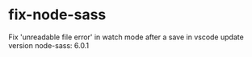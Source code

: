 # fix-node-sass
Fix 'unreadable file error' in watch mode after a save in vscode update version node-sass: 6.0.1
